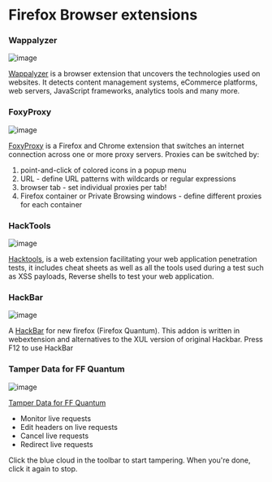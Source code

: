 # Firefox Browser extensions

### Wappalyzer

![image](https://addons.mozilla.org/user-media/addon_icons/10/10229-64.png?modified=1692929746)

[Wappalyzer](https://addons.mozilla.org/en-US/firefox/addon/wappalyzer/?utm_source=addons.mozilla.org&utm_medium=referral&utm_content=search) is a browser extension that uncovers the technologies used on websites. It detects content management systems, eCommerce platforms, web servers, JavaScript frameworks, analytics tools and many more.

### FoxyProxy

![image](https://addons.mozilla.org/user-media/addon_icons/2/2464-64.png?modified=1f409a60)

[FoxyProxy](https://addons.mozilla.org/en-US/firefox/addon/foxyproxy-standard/?utm_source=addons.mozilla.org&utm_medium=referral&utm_content=search) is a Firefox and Chrome extension that switches an internet connection across one or more proxy servers. Proxies can be switched by:

1. point-and-click of colored icons in a popup menu
2. URL - define URL patterns with wildcards or regular expressions
3. browser tab - set individual proxies per tab!
4. Firefox container or Private Browsing windows - define different proxies for each container

### HackTools

![image](https://addons.mozilla.org/user-media/addon_icons/2649/2649669-64.png?modified=88627324)

[Hacktools](https://addons.mozilla.org/en-US/firefox/addon/hacktools/), is a web extension facilitating your web application penetration tests, it includes cheat sheets as well as all the tools used during a test such as XSS payloads, Reverse shells to test your web application.

### HackBar

![image](https://addons.mozilla.org/user-media/addon_icons/911/911315-64.png?modified=1653381034)

A [HackBar](https://addons.mozilla.org/en-US/firefox/addon/hackbartool/) for new firefox (Firefox Quantum). This addon is written in webextension and alternatives to the XUL version of original Hackbar.
Press F12 to use HackBar

### Tamper Data for FF Quantum

![image](https://addons.mozilla.org/user-media/addon_icons/998/998256-64.png?modified=136a97d8)

[Tamper Data for FF Quantum](https://addons.mozilla.org/en-US/firefox/addon/tamper-data-for-ff-quantum/)
- Monitor live requests
- Edit headers on live requests
- Cancel live requests
- Redirect live requests

Click the blue cloud in the toolbar to start tampering. When you're done, click it again to stop.
